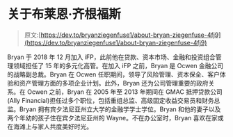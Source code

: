 # 关于布莱恩·齐根福斯

> 原文:[https://dev.to/bryanziegenfuse1/about-bryan-ziegenfuse-4fj9](https://dev.to/bryanziegenfuse1/about-bryan-ziegenfuse-4fj9)

Bryan 于 2018 年 12 月加入 iFP，此前他在贷款、资本市场、金融和投资组合管理领域担任了 15 年的多元化高管。在加入 iFP 之前，Bryan 是 Ocwen 金融公司的战略副总裁。Bryan 在 Ocwen 任职期间，领导了风险管理、资本保全、客户体验和资产管理方面的多项企业计划。此外，Bryan 还为公司管理重要的政府关系。在 Ocwen 之前，Bryan 在 2005 年至 2013 年期间在 GMAC 抵押贷款公司(Ally Financial)担任过多个职位，包括重组总监、高级固定收益交易员和财务总监。Bryan 拥有宾夕法尼亚州立大学的金融学学士学位。Bryan 和他的妻子以及两个年幼的孩子住在宾夕法尼亚州的 Wayne。不在办公室时，Bryan 喜欢在家或在海滩上与家人共度美好时光。